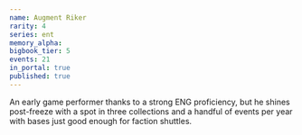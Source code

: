 ```yaml
---
name: Augment Riker
rarity: 4
series: ent
memory_alpha:
bigbook_tier: 5
events: 21
in_portal: true
published: true
---
```


An early game performer thanks to a strong ENG proficiency, but he shines post-freeze with a spot in three collections and a handful of events per year with bases just good enough for faction shuttles.
